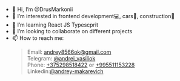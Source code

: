 - 👋 Hi, I’m @DrusMarkonii
- 👀 I’m interested in frontend development💻, cars🚗, construction🔨
- 🌱  I’m learning React JS Typescprit
- 💞️ I’m looking to collaborate on different projects
- 📫 How to reach me: 
  >Email: [andrey8566ok@gmail.com](mailto:andrey8566ok@gmail.com)   
  >Telegram: [@andrei_vasiliok](t.me/andrei_vasiliok)    
  >Phone: [+375298518422](tel:+375298518422) or [+995511153228](tel:+995511153228)    
  >Linkedin:[@andrey-makarevich](https://www.linkedin.com/in/andrey-makarevich/) 

